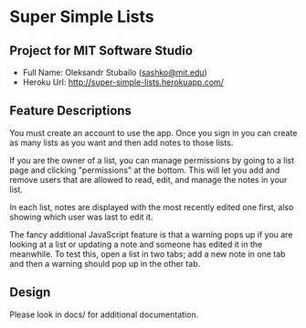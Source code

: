 # Super Simple Lists
## Project for MIT Software Studio

+ Full Name: Oleksandr Stubailo (sashko@mit.edu)
+ Heroku Url: http://super-simple-lists.herokuapp.com/


Feature Descriptions
----------------------
You must create an account to use the app.  Once you sign in you can create as many lists as you want and then add notes to those lists.

If you are the owner of a list, you can manage permissions by going to a list page and clicking "permissions" at the bottom.  This will let you add and remove users that are allowed to read, edit, and manage the notes in your list.

In each list, notes are displayed with the most recently edited one first, also showing which user was last to edit it.

The fancy additional JavaScript feature is that a warning pops up if you are looking at a list or updating a note and someone has edited it in the meanwhile.  To test this, open a list in two tabs; add a new note in one tab and then a warning should pop up in the other tab.

Design
--------

Please look in docs/ for additional documentation.
